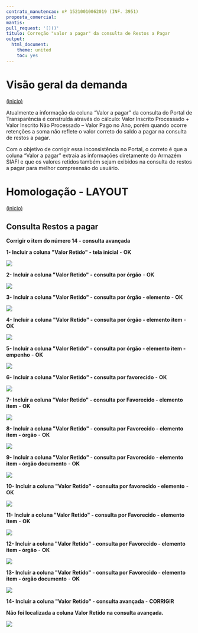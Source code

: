 ```yaml
---
contrato_manutencao: nº 15210010062019 (INF. 3951)
proposta_comercial:
mantis:
pull_request: '[]()'
titulo: Correção "valor a pagar" da consulta de Restos a Pagar
output:
  html_document:
    theme: united
    toc: yes
---
```


# Visão geral da demanda
<a href="#top">(inicio)</a>

Atualmente a informação da coluna “Valor a pagar” da consulta do Portal de Transparência é construída através do cálculo:
Valor Inscrito Processado + Valor Inscrito Não Processado – Valor Pago no Ano, porém quando ocorre retenções a soma não reflete o valor correto do saldo a pagar na consulta de restos a pagar.

Com o objetivo de corrigir essa inconsistência no Portal, o correto é que a coluna “Valor a pagar” extraia as informações diretamente do Armazém SIAFI e que os valores retidos também sejam exibidos na consulta de restos a pagar para melhor compreensão do usuário.


# Homologação - LAYOUT
<a href="#top">(inicio)</a>

## Consulta Restos a pagar

**Corrigir o item do número 14 - consulta avançada**

**1- Incluir a coluna "Valor Retido" - tela inicial** - **OK**

![](static/tela-inicial.png)


**2- Incluir a coluna "Valor Retido" - consulta por órgão** - **OK**

![](static/orgao.png)


**3- Incluir a coluna "Valor Retido" - consulta por órgão - elemento** - **OK**

![](static/orgao-elemento.png)


**4- Incluir a coluna "Valor Retido" - consulta por órgão - elemento item** - **OK**

![](static/orgao-elementoitem.png)


**5- Incluir a coluna "Valor Retido" - consulta por órgão - elemento item - empenho** - **OK**

![](static/orgao-elementoitemempenho.png)


**6- Incluir a coluna "Valor Retido" - consulta por favorecido** - **OK**

![](static/favorecido.png)


**7- Incluir a coluna "Valor Retido" - consulta por Favorecido - elemento item** - **OK**

![](static/favorecido-elementoitem.png)


**8- Incluir a coluna "Valor Retido" - consulta por Favorecido - elemento item - órgão** - **OK**

![](static/favorecido-elementoitemorgao.png)


**9- Incluir a coluna "Valor Retido" - consulta por Favorecido - elemento item - órgão documento** - **OK**

![](static/favorecido-elementoitemorgaodocumento.png)


**10- Incluir a coluna "Valor Retido" - consulta por favorecido - elemento** - **OK**

![](static/favorecido-elemento.png)


**11- Incluir a coluna "Valor Retido" - consulta por Favorecido - elemento item** - **OK**

![](static/favorecido-elementoitem.png)


**12- Incluir a coluna "Valor Retido" - consulta por Favorecido - elemento item - órgão** - **OK**

![](static/favorecido-elementoitemorgao.png)


**13- Incluir a coluna "Valor Retido" - consulta por Favorecido - elemento item - órgão documento** - **OK**

![](static/favorecido-elementoitemorgaodocumento.png)


**14- Incluir a coluna "Valor Retido" - consulta avançada** - **CORRIGIR**

**Não foi localizada a coluna Valor Retido na consulta avançada.**

![](static/consultavançada)


